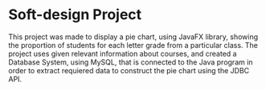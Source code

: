 # Soft-design Project 
This project was made to display a pie chart, using JavaFX library, showing the proportion of students for each letter grade from a particular class.
The project uses given relevant information about courses, and created a Database System, using MySQL, that is connected to the Java program in order to extract 
requiered data to construct the pie chart using the JDBC API. 
